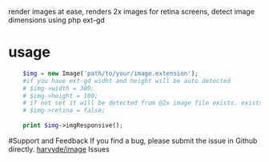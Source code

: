 render images at ease, renders 2x images for retina screens, detect image dimensions using php ext-gd

# usage
```php
    $img = new Image('path/to/your/image.extension');
    #if you have ext-gd widht and height will be auto detected
    # $img->width = 300;
    # $img->height = 100;
    # if not set it will be detected from @2x image file exists. exists in th
    # $img->retina = false;
    
    print $img->imgResponsive();
```

#Support and Feedback
If you find a bug, please submit the issue in Github directly. [harvyde/image](https://github.com/harvyde/image/issues)  Issues



